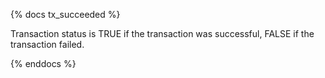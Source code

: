 {% docs tx_succeeded %}

Transaction status is TRUE if the transaction was successful, FALSE if the transaction failed. 

{% enddocs %}